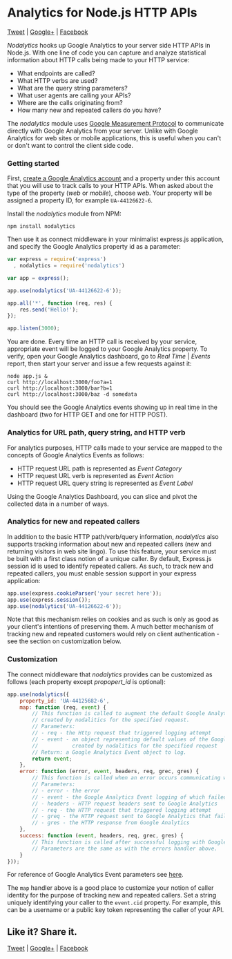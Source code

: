 Analytics for Node.js HTTP APIs
==========
[Tweet](https://twitter.com/home?status=Google%20Analytics%20for%20Node.js%20HTTP%20APIs%20http://github.com/tjanczuk/nodalytics%20via%20@tjanczuk%20%23nodejs%20%23webapi%20%23http) | [Google+](https://plus.google.com/share?url=http://github.com/tjanczuk/nodalytics) | [Facebook](https://www.facebook.com/sharer/sharer.php?u=http://github.com/tjanczuk/nodalytics)

*Nodalytics* hooks up Google Analytics to your server side HTTP APIs in Node.js. With one line of code you can capture and analyze statistical information about HTTP calls being made to your HTTP service: 

* What endpoints are called?
* What HTTP verbs are used?
* What are the query string parameters?
* What user agents are calling your APIs?
* Where are the calls originating from?
* How many new and repeated callers do you have?

The *nodalytics* module uses [Google Measurement Protocol](https://developers.google.com/analytics/devguides/collection/protocol/v1/) to communicate directly with Google Analytics from your server. Unlike with Google Analytics for web sites or mobile applications, this is useful when you can't or don't want to control the client side code.

### Getting started

First, [create a Google Analytics account](http://www.google.com/analytics/) and a property under this account that you will use to track calls to your HTTP APIs. When asked about the type of the property (*web* or *mobile*), choose *web*. Your property will be assigned a property ID, for example `UA-44126622-6`. 

Install the *nodalytics* module from NPM:

```
npm install nodalytics
```

Then use it as connect middleware in your minimalist express.js application, and specify the Google Analytics property id as a parameter:

```javascript
var express = require('express')
  , nodalytics = require('nodalytics')

var app = express();

app.use(nodalytics('UA-44126622-6'));

app.all('*', function (req, res) {
	res.send('Hello!');
});

app.listen(3000);
```

You are done. Every time an HTTP call is received by your service, appropriate event will be logged to your Google Analytics property. To verify, open your Google Analytics dashboard, go to *Real Time* | *Events* report, then start your server and issue a few requests against it:

```
node app.js &
curl http://localhost:3000/foo?a=1
curl http://localhost:3000/bar?b=1
curl http://localhost:3000/baz -d somedata
```

You should see the Google Analytics events showing up in real time in the dashboard (two for HTTP GET and one for HTTP POST). 

### Analytics for URL path, query string, and HTTP verb 

For analytics purposes, HTTP calls made to your service are mapped to the concepts of Google Analytics Events as follows:

* HTTP request URL path is represented as *Event Category*
* HTTP request URL verb is represented as *Event Action*
* HTTP request URL query string is represented as *Event Label*

Using the Google Analytics Dashboard, you can slice and pivot the collected data in a number of ways. 

### Analytics for new and repeated callers

In addition to the basic HTTP path/verb/query information, *nodalytics* also supports tracking information about new and repeated callers (new and returning visitors in web site lingo). To use this feature, your service must be built with a first class notion of a unique caller. By default, Express.js session id is used to identify repeated callers. As such, to track new and repeated callers, you must enable session support in your express application:

```javascript
app.use(express.cookieParser('your secret here'));
app.use(express.session());
app.use(nodalytics('UA-44126622-6'));
```

Note that this mechanism relies on cookies and as such is only as good as your client's intentions of preserving them. A much better mechanism of tracking new and repeated customers would rely on client authentication - see the section on customization below. 

### Customization

The connect middleware that *nodalytics* provides can be customized as follows (each property except *propopert_id* is optional):

```javascript
app.use(nodalytics({
	property_id: 'UA-44125682-6',
	map: function (req, event) {
		// This function is called to augment the default Google Analytics Event object
		// created by nodalitics for the specified request. 
		// Parameters:
		// - req - the Http request that triggered logging attempt
		// - event - an object representing default values of the Google Analytics Event
		//           created by nodalitics for the specified request
		// Return: a Google Analytics Event object to log.
		return event;
    },
	error: function (error, event, headers, req, grec, gres) {
	    // This function is called when an error occurs communicating with Google Analytics.
	    // Parameters:
	    // - error - the error
	    // - event - the Google Analytics Event logging of which failed
	    // - headers - HTTP request headers sent to Google Analytics
	    // - req - the HTTP request that triggered logging attempt
	    // - greq - the HTTP request sent to Google Analytics that failed
	    // - gres - the HTTP response from Google Analytics
	},
	success: function (event, headers, req, grec, gres) {
	    // This function is called after successful logging with Google Analytics.
	    // Parameters are the same as with the errors handler above.
	}
}));
```

For reference of Google Analytics Event parameters see [here](https://developers.google.com/analytics/devguides/collection/protocol/v1/parameters).

The `map` handler above is a good place to customize your notion of caller identity for the purpose of tracking new and repeated callers. Set a string uniquely identifying your caller to the `event.cid` property. For example, this can be a username or a public key token representing the caller of your API. 

## Like it? Share it.

[Tweet](https://twitter.com/home?status=Google%20Analytics%20for%20Node.js%20HTTP%20APIs%20http://github.com/tjanczuk/nodalytics%20via%20@tjanczuk%20%23nodejs%20%23webapi%20%23http) | [Google+](https://plus.google.com/share?url=http://github.com/tjanczuk/nodalytics) | [Facebook](https://www.facebook.com/sharer/sharer.php?u=http://github.com/tjanczuk/nodalytics)